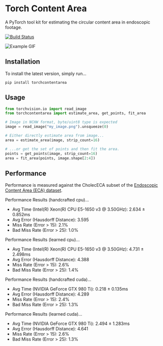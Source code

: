 # Torch Content Area
A PyTorch tool kit for estimating the circular content area in endoscopic footage.

[![Build Status](https://github.com/charliebudd/torch-content-area/actions/workflows/build.yml/badge.svg)](https://github.com/charliebudd/torch-content-area/actions/workflows/build.yml)

![Example GIF](example.gif?raw=true)

## Installation
To install the latest version, simply run...
```
pip install torchcontentarea
```

## Usage
```python
from torchvision.io import read_image
from torchcontentarea import estimate_area, get_points, fit_area

# Image in NCHW format, byte/uint8 type is expected
image = read_image("my_image.png").unsqueeze(0)

# Either directly estimate area from image...
area = estimate_area(image, strip_count=16)

# ...or get the set of points and then fit the area.
points = get_points(image, strip_count=16)
area = fit_area(points, image.shape[2:4])
```

## Performance
Performance is measured against the CholecECA subset of the [Endoscopic Content Area (ECA) dataset](https://github.com/charliebudd/eca-dataset).
<!-- performance stats start -->

Performance Results (handcrafted cpu)...
- Avg Time (Intel(R) Xeon(R) CPU E5-1650 v3 @ 3.50GHz): 2.634 ± 0.852ms
- Avg Error (Hausdorff Distance): 3.595
- Miss Rate (Error > 15): 2.1%
- Bad Miss Rate (Error > 25): 1.0%

Performance Results (learned cpu)...
- Avg Time (Intel(R) Xeon(R) CPU E5-1650 v3 @ 3.50GHz): 4.731 ± 2.498ms
- Avg Error (Hausdorff Distance): 4.388
- Miss Rate (Error > 15): 2.6%
- Bad Miss Rate (Error > 25): 1.4%

Performance Results (handcrafted cuda)...
- Avg Time (NVIDIA GeForce GTX 980 Ti): 0.218 ± 0.135ms
- Avg Error (Hausdorff Distance): 4.289
- Miss Rate (Error > 15): 2.4%
- Bad Miss Rate (Error > 25): 1.3%

Performance Results (learned cuda)...
- Avg Time (NVIDIA GeForce GTX 980 Ti): 2.494 ± 1.283ms
- Avg Error (Hausdorff Distance): 4.641
- Miss Rate (Error > 15): 2.6%
- Bad Miss Rate (Error > 25): 1.3% 
<!-- performance stats end -->

